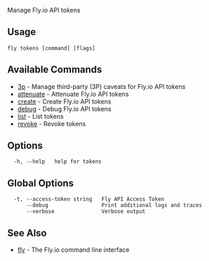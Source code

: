 Manage Fly.io API tokens

## Usage
~~~
fly tokens [command] [flags]
~~~

## Available Commands
* [3p](/docs/flyctl/fly-tokens-3p/)	 - Manage third-party (3P) caveats for Fly.io API tokens
* [attenuate](/docs/flyctl/fly-tokens-attenuate/)	 - Attenuate Fly.io API tokens
* [create](/docs/flyctl/fly-tokens-create/)	 - Create Fly.io API tokens
* [debug](/docs/flyctl/fly-tokens-debug/)	 - Debug Fly.io API tokens
* [list](/docs/flyctl/fly-tokens-list/)	 - List tokens
* [revoke](/docs/flyctl/fly-tokens-revoke/)	 - Revoke tokens

## Options

~~~
  -h, --help   help for tokens
~~~

## Global Options

~~~
  -t, --access-token string   Fly API Access Token
      --debug                 Print additional logs and traces
      --verbose               Verbose output
~~~

## See Also

* [fly](/docs/flyctl/fly/)	 - The Fly.io command line interface

